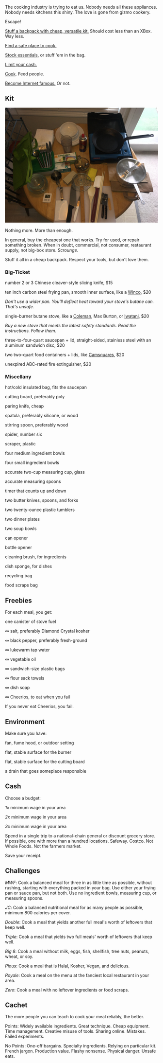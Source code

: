 The cooking industry is trying to eat us.  Nobody needs all these appliances.  Nobody needs kitchens this shiny.  The love is gone from gizmo cookery.

Escape!

[Stuff a backpack with cheap, versatile kit.](#kit)  Should cost less than an XBox.  Way less.

[Find a safe place to cook.](#environment)

[Stock essentials](#freebies), or stuff 'em in the bag.

[Limit your cash.](#cash)

[Cook](#challenges).  Feed people.

[Become Internet famous.](#cachet)  Or not.

## <a id=kit>Kit</a>

![photo of the kit laid out on a table](photo.jpg)

Nothing more.  More than enough.

In general, buy the cheapest one that works.  Try for used, or repair something broken.  When in doubt, commercial, not consumer, restaurant supply, not big-box store.  _Scrounge._

Stuff it all in a cheap backpack.  Respect your tools, but don't love them.

### Big-Ticket

number 2 or 3 Chinese cleaver-style slicing knife, $15

ten inch carbon steel frying pan, smooth inner surface, like a [Winco](http://www.wincous.com/product/french-style-fry-pan-polished-carbon-steel-spain/), $20

_Don't use a wider pan.  You'll deflect heat toward your stove's butane can.  That's unsafe._

single-burner butane stove, like a [Coleman](https://www.coleman.com/butane-stove/2000020951.html), Max Burton, or [Iwatani](http://www.iwatani.com/cp/stoves/index.html), $20

_Buy a new stove that meets the latest safety standards.  Read the instructions. Follow them._

three-to-four-quart saucepan + lid, straight-sided, stainless steel with an aluminum sandwich disc, $20

two two-quart food containers + lids, like [Camsquares](https://www.cambro.com/Products/Food_Storage/Square_Food_Storage_Containers/10737420118/1033.aspx), $20

unexpired ABC-rated fire extinguisher, $20

### Miscellany

hot/cold insulated bag, fits the saucepan

cutting board, preferably poly

paring knife, cheap

spatula, preferably silicone, or wood

stirring spoon, preferably wood

spider, number six

scraper, plastic

four medium ingredient bowls

four small ingredient bowls

accurate two-cup measuring cup, glass

accurate measuring spoons

timer that counts up and down

two butter knives, spoons, and forks

two twenty-ounce plastic tumblers

two dinner plates

two soup bowls

can opener

bottle opener

cleaning brush, for ingredients

dish sponge, for dishes

recycling bag

food scraps bag

## <a id=freebies>Freebies</a>

For each meal, you get:

one canister of stove fuel

&infin; salt, preferably Diamond Crystal kosher

&infin; black pepper, preferably fresh-ground

&infin; lukewarm tap water

&infin; vegetable oil

&infin; sandwich-size plastic bags

&infin; flour sack towels

&infin; dish soap

&infin; Cheerios, to eat when you fail

If you never eat Cheerios, you fail.

## <a id=environment>Environment</a>

Make sure you have:

fan, fume hood, or outdoor setting

flat, stable surface for the burner

flat, stable surface for the cutting board

a drain that goes someplace responsible

## <a id=cash>Cash</a>

Choose a budget:

_1x_ minimum wage in your area

_2x_ minimum wage in your area

_3x_ minimum wage in your area

Spend in a single trip to a national-chain general or discount grocery store.  If possible, one with more than a hundred locations.  Safeway.  Costco.  Not Whole Foods.  Not the farmers market.

Save your receipt.

## <a id=challenges>Challenges</a>

_MWF_:  Cook a balanced meal for three in as little time as possible, without rushing, starting with everything packed in your bag.  Use either your frying pan or sauce pan, but not both.  Use no ingredient bowls, measuring cup, or measuring spoons.

_JC_:  Cook a balanced nutritional meal for as many people as possible, minimum 800 calories per cover.

_Double_: Cook a meal that yields another full meal's worth of leftovers that keep well.

_Triple_: Cook a meal that yields two full meals' worth of leftovers that keep well.

_Big 8_:  Cook a meal without milk, eggs, fish, shellfish, tree nuts, peanuts, wheat, or soy.

_Pious_:  Cook a meal that is Halal, Kosher, Vegan, and delicious.

_Royale_:  Cook a meal on the menu at the fanciest local restaurant in your area.

_Zero_:  Cook a meal with no leftover ingredients or food scraps.

## <a id=cachet>Cachet</a>

The more people you can teach to cook your meal reliably, the better.

Points:  Widely available ingredients.  Great technique.  Cheap equipment.  Time management.  Creative misuse of tools.  Sharing online.  Mistakes.  Failed experiments.

No Points:  One-off bargains.  Specialty ingredients.  Relying on particular kit.  French jargon.  Production value.  Flashy nonsense.  Physical danger.  Unsafe eats.
